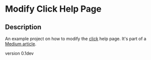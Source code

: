 # Modify Click Help Page #
## Description ##
An example project on how to modify the [click](https://click.palletsprojects.com/en/7.x/) help page.
It's part of a [Medium article](#).

version 0.1dev